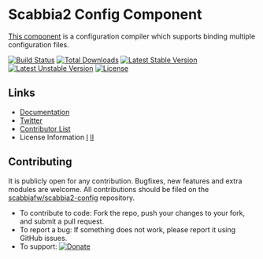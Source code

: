 # Scabbia2 Config Component

[This component](https://github.com/scabbiafw/scabbia2-config/) is a configuration compiler which supports binding multiple configuration files.

[![Build Status](https://travis-ci.org/scabbiafw/scabbia2-config.png?branch=master)](https://travis-ci.org/scabbiafw/scabbia2-config)
[![Total Downloads](https://poser.pugx.org/scabbiafw/scabbia2-config/downloads.png)](https://packagist.org/packages/scabbiafw/scabbia2-config)
[![Latest Stable Version](https://poser.pugx.org/scabbiafw/scabbia2-config/v/stable)](https://packagist.org/packages/scabbiafw/scabbia2-config)
[![Latest Unstable Version](https://poser.pugx.org/scabbiafw/scabbia2-config/v/unstable)](https://packagist.org/packages/scabbiafw/scabbia2-config)
[![License](https://poser.pugx.org/scabbiafw/scabbia2-config/license.png)](https://packagist.org/packages/scabbiafw/scabbia2-config)

## Links
- [Documentation](http://scabbiafw.com/docs/)
- [Twitter](https://twitter.com/scabbiafw)
- [Contributor List](contributors.md)
- License Information [I](LICENSE-Apache) [II](LICENSE-Flask)


## Contributing
It is publicly open for any contribution. Bugfixes, new features and extra modules are welcome. All contributions should be filed on the [scabbiafw/scabbia2-config](https://github.com/scabbiafw/scabbia2-config) repository.

* To contribute to code: Fork the repo, push your changes to your fork, and submit a pull request.
* To report a bug: If something does not work, please report it using GitHub issues.
* To support: [![Donate](https://www.paypalobjects.com/en_US/i/btn/btn_donate_LG.gif)](https://www.paypal.com/cgi-bin/webscr?cmd=_s-xclick&hosted_button_id=BXNMWG56V6LYS)
